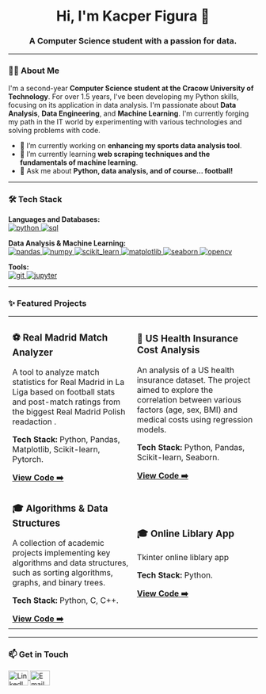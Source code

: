 <h1 align="center">Hi, I'm Kacper Figura 👋</h1>
<h3 align="center">A Computer Science student with a passion for data.</h3>

---

### 👨‍💻 About Me

I'm a second-year **Computer Science student at the Cracow University of Technology**. For over 1.5 years, I've been developing my Python skills, focusing on its application in data analysis. I'm passionate about **Data Analysis**, **Data Engineering**, and **Machine Learning**. I'm currently forging my path in the IT world by experimenting with various technologies and solving problems with code.

*   🔭 I’m currently working on **enhancing my sports data analysis tool**.
*   🌱 I’m currently learning **web scraping techniques and the fundamentals of machine learning**.
*   💬 Ask me about **Python, data analysis, and of course... football!**

---

### 🛠️ Tech Stack

<p align="left">
  <strong>Languages and Databases:</strong><br>
  <a href="https://www.python.org" target="_blank"> <img src="https://img.shields.io/badge/python-3670A0?style=for-the-badge&logo=python&logoColor=ffdd54" alt="python"/> </a>
  <a href="https://www.mysql.com/" target="_blank"> <img src="https://img.shields.io/badge/SQL-005C84?style=for-the-badge&logo=mysql&logoColor=white" alt="sql"/> </a>
</p>

<p align="left">
  <strong>Data Analysis & Machine Learning:</strong><br>
  <a href="https://pandas.pydata.org/" target="_blank"> <img src="https://img.shields.io/badge/Pandas-150458?style=for-the-badge&logo=pandas&logoColor=white" alt="pandas"/> </a>
  <a href="https://numpy.org/" target="_blank"> <img src="https://img.shields.io/badge/Numpy-013243?style=for-the-badge&logo=numpy&logoColor=white" alt="numpy"/> </a>
  <a href="https://scikit-learn.org/" target="_blank"> <img src="https://img.shields.io/badge/scikit--learn-%23F7931E.svg?style=for-the-badge&logo=scikit-learn&logoColor=white" alt="scikit_learn"/> </a>
  <a href="https://matplotlib.org/" target="_blank"> <img src="https://img.shields.io/badge/Matplotlib-11557c?style=for-the-badge&logo=matplotlib&logoColor=white" alt="matplotlib"/> </a>
  <a href="https://seaborn.pydata.org/" target="_blank"> <img src="https://img.shields.io/badge/Seaborn-88d4df?style=for-the-badge&logo=seaborn&logoColor=000" alt="seaborn"/> </a>
  <a href="https://opencv.org/" target="_blank"> <img src="https://img.shields.io/badge/OpenCV-5C3EE8?style=for-the-badge&logo=opencv&logoColor=white" alt="opencv"/> </a>
</p>

<p align="left">
  <strong>Tools:</strong><br>
  <a href="https://git-scm.com/" target="_blank"> <img src="https://img.shields.io/badge/git-%23F05033.svg?style=for-the-badge&logo=git&logoColor=white" alt="git"/> </a>
  <a href="https://jupyter.org/" target="_blank"> <img src="https://img.shields.io/badge/Jupyter-F37626.svg?style=for-the-badge&logo=Jupyter&logoColor=white" alt="jupyter"/> </a>
</p>

---

### ✨ Featured Projects

<table>
<tr>
<td width="50%">
  <h3>⚽ Real Madrid Match Analyzer</h3>
  <p>A tool to analyze match statistics for Real Madrid in La Liga based on football stats and post-match ratings from the biggest Real Madrid Polish readaction .</p>
  <p><strong>Tech Stack:</strong> Python, Pandas, Matplotlib, Scikit-learn, Pytorch.</p>
  <a href="https://github.com/Kazurek11/Real-Madrid-Match-Analyzer"><strong>View Code ➡️</strong></a>
</td>
<td width="50%">
  <h3>🏥 US Health Insurance Cost Analysis</h3>
  <p>An analysis of a US health insurance dataset. The project aimed to explore the correlation between various factors (age, sex, BMI) and medical costs using regression models.</p>
  <p><strong>Tech Stack:</strong> Python, Pandas, Scikit-learn, Seaborn.</p>
  <a href="https://github.com/Kazurek11/ACME-Insurance-Analysis"><strong>View Code ➡️</strong></a>
</td>
</tr>
<tr>
<td width="50%">
  <h3>🎓 Algorithms & Data Structures</h3>
  <p>A collection of academic projects implementing key algorithms and data structures, such as sorting algorithms, graphs, and binary trees.</p>
  <p><strong>Tech Stack:</strong> Python, C, C++.</p>
  <a href="[LINK_TO_YOUR_PROJECT_REPO]"><strong>View Code ➡️</strong></a>
</td>
<td width="50%">
  <h3>🎓 Online Liblary App </h3>
  <p>Tkinter online liblary app </p>
  <p><strong>Tech Stack:</strong> Python.</p>
  <a href="https://github.com/Kazurek11/online-liblary-app"><strong>View Code ➡️</strong></a>
</td>
</tr>
</table>

---

### 📫 Get in Touch

<p align="left">
  <a href="https://www.linkedin.com/in/kacper-figura-814393360/ target="blank">
    <img align="center" src="https://raw.githubusercontent.com/rahuldkjain/github-profile-readme-generator/master/src/images/icons/Social/linked-in-alt.svg" alt="LinkedIn" height="30" width="40" />
  </a>
  <a href="mailto:figurakacper9@gmial.com target="blank">
    <img align="center" src="https://upload.wikimedia.org/wikipedia/commons/7/7e/Gmail_icon_%282020%29.svg" alt="Email" height="30" width="40" />
  </a>
</p>
